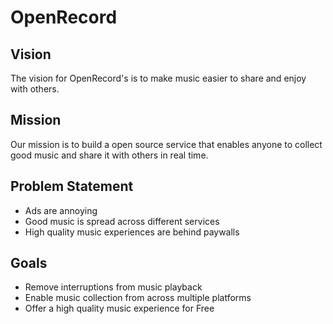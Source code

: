 # OpenRecord

## Vision
The vision for OpenRecord's is to make music easier to share and enjoy with others.

## Mission
Our mission is to build a open source service that enables anyone to collect good music and share it with others in real time.

## Problem Statement
- Ads are annoying
- Good music is spread across different services
- High quality music experiences are behind paywalls

## Goals
- Remove interruptions from music playback
- Enable music collection from across multiple platforms
- Offer a high quality music experience for Free

